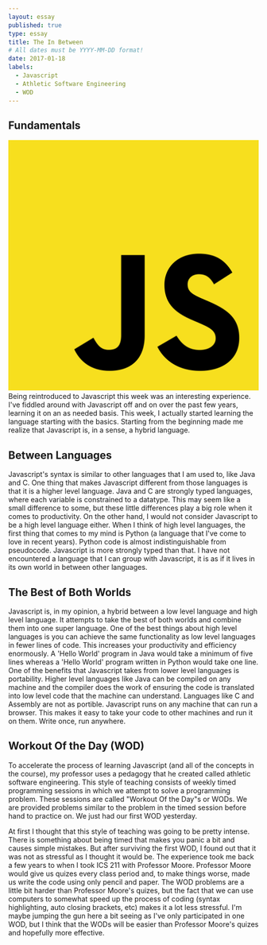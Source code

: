 ```yaml
---
layout: essay
published: true
type: essay
title: The In Between
# All dates must be YYYY-MM-DD format!
date: 2017-01-18
labels:
  - Javascript
  - Athletic Software Engineering
  - WOD
---
```


## Fundamentals

<img class="ui medium right floated rounded image" src="../images/the-in-between-1.png">Being reintroduced to Javascript this week was an interesting experience. I've fiddled around with Javascript off and on over the past few years, learning it on an as needed basis. This week, I actually started learning the language starting with the basics. Starting from the beginning made me realize that Javascript is, in a sense, a hybrid language. 

## Between Languages

Javascript's syntax is similar to other languages that I am used to, like Java and C. One thing that makes Javascript different from those languages is that it is a higher level language. Java and C are strongly typed languages, where each variable is constrained to a datatype. This may seem like a small difference to some, but these little differences play a big role when it comes to productivity. On the other hand, I would not consider Javascript to be a high level language either. When I think of high level languages, the first thing that comes to my mind is Python (a language that I've come to love in recent years). Python code is almost indistinguishable from pseudocode. Javascript is more strongly typed than that. I have not encountered a language that I can group with Javascript, it is as if it lives in its own world in between other languages.

## The Best of Both Worlds

Javascript is, in my opinion, a hybrid between a low level language and high level language. It attempts to take the best of both worlds and combine them into one super language. One of the best things about high level languages is you can achieve the same functionality as low level languages in fewer lines of code. This increases your productivity and efficiency enormously. A 'Hello World' program in Java would take a minimum of five lines whereas a 'Hello World' program written in Python would take one line. One of the benefits that Javascript takes from lower level languages is portability. Higher level languages like Java can be compiled on any machine and the compiler does the work of ensuring the code is translated into low level code that the machine can understand. Languages like C and Assembly are not as portible. Javascript runs on any machine that can run a browser. This makes it easy to take your code to other machines and run it on them. Write once, run anywhere.

## Workout Of the Day (WOD)

To accelerate the process of learning Javascript (and all of the concepts in the course), my professor uses a pedagogy that he created called athletic software engineering. This style of teaching consists of weekly timed programming sessions in which we attempt to solve a programming problem. These sessions are called "Workout Of the Day"s or WODs. We are provided problems similar to the problem in the timed session before hand to practice on. We just had our first WOD yesterday.

At first I thought that this style of teaching was going to be pretty intense. There is something about being timed that makes you panic a bit and causes simple mistakes. But after surviving the first WOD, I found out that it was not as stressful as I thought it would be. The experience took me back a few years to when I took ICS 211 with Professor Moore. Professor Moore would give us quizes every class period and, to make things worse, made us write the code using only pencil and paper. The WOD problems are a little bit harder than Professor Moore's quizes, but the fact that we can use computers to somewhat speed up the process of coding (syntax highlighting, auto closing brackets, etc) makes it a lot less stressful. I'm maybe jumping the gun here a bit seeing as I've only participated in one WOD, but I think that the WODs will be easier than Professor Moore's quizes and hopefully more effective.
